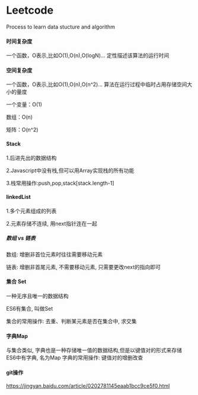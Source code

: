 # Leetcode
Process to learn data stucture and algorithm

#### 时间复杂度
一个函数，O表示,比如O(1),O(n),O(logN)...
定性描述该算法的运行时间

#### 空间复杂度
一个函数，O表示,比如O(1),O(n),O(n^2)...
算法在运行过程中临时占用存储空间大小的量度

一个变量：O(1)

数组：O(n)

矩阵：O(n^2)

#### Stack
1.后进先出的数据结构

2.Javascript中没有栈,但可以用Array实现栈的所有功能

3.栈常用操作:push,pop,stack[stack.length-1]

#### linkedList
1.多个元素组成的列表

2.元素存储不连续, 用next指针连在一起

##### 数组 vs 链表
数组: 增删非首位元素时往往需要移动元素

链表: 增删非首尾元素, 不需要移动元素, 只需要更改next的指向即可

####  集合 Set
一种无序且唯一的数据结构

ES6有集合, 叫做Set

集合的常用操作: 去重、判断某元素是否在集合中, 求交集

#### 字典Map
与集合类似, 字典也是一种存储唯一值的数据结构,但是以键值对的形式来存储
ES6中有字典, 名为Map
字典的常用操作: 键值对的增删改查



#### git操作
https://jingyan.baidu.com/article/0202781145eaab1bcc9ce5f0.html





